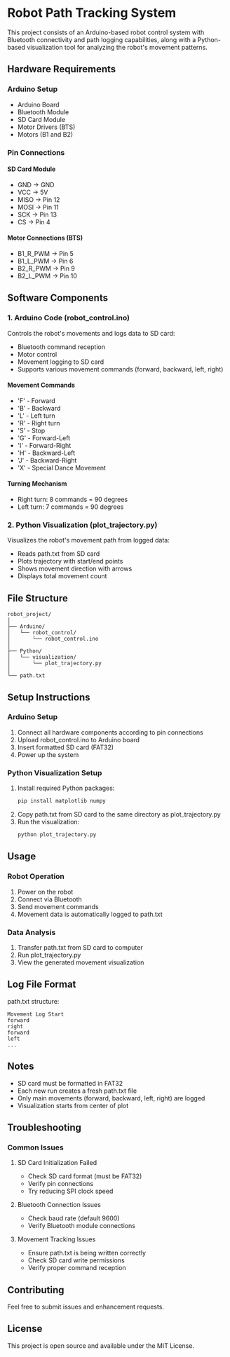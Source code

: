 # Robot Path Tracking System

This project consists of an Arduino-based robot control system with Bluetooth connectivity and path logging capabilities, along with a Python-based visualization tool for analyzing the robot's movement patterns.

## Hardware Requirements

### Arduino Setup

- Arduino Board
- Bluetooth Module
- SD Card Module
- Motor Drivers (BTS)
- Motors (B1 and B2)

### Pin Connections

#### SD Card Module

- GND → GND
- VCC → 5V
- MISO → Pin 12
- MOSI → Pin 11
- SCK → Pin 13
- CS → Pin 4

#### Motor Connections (BTS)

- B1_R_PWM → Pin 5
- B1_L_PWM → Pin 6
- B2_R_PWM → Pin 9
- B2_L_PWM → Pin 10

## Software Components

### 1. Arduino Code (robot_control.ino)

Controls the robot's movements and logs data to SD card:

- Bluetooth command reception
- Motor control
- Movement logging to SD card
- Supports various movement commands (forward, backward, left, right)

#### Movement Commands

- 'F' - Forward
- 'B' - Backward
- 'L' - Left turn
- 'R' - Right turn
- 'S' - Stop
- 'G' - Forward-Left
- 'I' - Forward-Right
- 'H' - Backward-Left
- 'J' - Backward-Right
- 'X' - Special Dance Movement

#### Turning Mechanism

- Right turn: 8 commands = 90 degrees
- Left turn: 7 commands = 90 degrees

### 2. Python Visualization (plot_trajectory.py)

Visualizes the robot's movement path from logged data:

- Reads path.txt from SD card
- Plots trajectory with start/end points
- Shows movement direction with arrows
- Displays total movement count

## File Structure

```
robot_project/
│
├── Arduino/
│   └── robot_control/
│       └── robot_control.ino
│
├── Python/
│   └── visualization/
│       └── plot_trajectory.py
│
└── path.txt
```

## Setup Instructions

### Arduino Setup

1. Connect all hardware components according to pin connections
2. Upload robot_control.ino to Arduino board
3. Insert formatted SD card (FAT32)
4. Power up the system

### Python Visualization Setup

1. Install required Python packages:
   ```bash
   pip install matplotlib numpy
   ```
2. Copy path.txt from SD card to the same directory as plot_trajectory.py
3. Run the visualization:
   ```bash
   python plot_trajectory.py
   ```

## Usage

### Robot Operation

1. Power on the robot
2. Connect via Bluetooth
3. Send movement commands
4. Movement data is automatically logged to path.txt

### Data Analysis

1. Transfer path.txt from SD card to computer
2. Run plot_trajectory.py
3. View the generated movement visualization

## Log File Format

path.txt structure:

```
Movement Log Start
forward
right
forward
left
...
```

## Notes

- SD card must be formatted in FAT32
- Each new run creates a fresh path.txt file
- Only main movements (forward, backward, left, right) are logged
- Visualization starts from center of plot

## Troubleshooting

### Common Issues

1. SD Card Initialization Failed

   - Check SD card format (must be FAT32)
   - Verify pin connections
   - Try reducing SPI clock speed

2. Bluetooth Connection Issues

   - Check baud rate (default 9600)
   - Verify Bluetooth module connections

3. Movement Tracking Issues
   - Ensure path.txt is being written correctly
   - Check SD card write permissions
   - Verify proper command reception

## Contributing

Feel free to submit issues and enhancement requests.

## License

This project is open source and available under the MIT License.
